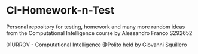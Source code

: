 # CI-Homework-n-Test

Personal repository for testing, homework and many more random ideas from the Computational Intelligence course 
by Alessandro Franco S292652

01URROV - Computational Intelligence @Polito
held by Giovanni Squillero
